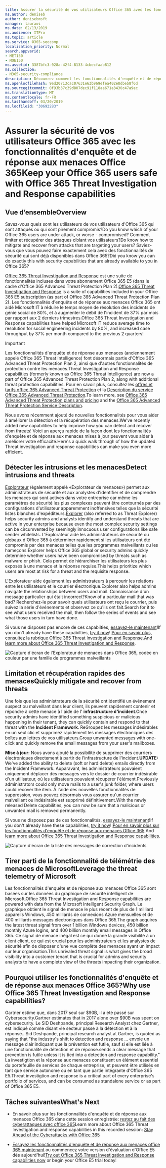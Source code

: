```yaml
---
title: Assurer la sécurité de vos utilisateurs Office 365 avec les fonctionnalités d'enquête et de réponse aux menaces Office 365
ms.author: deniseb
author: denisebmsft
manager: laurawi
ms.date: 02/13/2019
ms.audience: ITPro
ms.topic: article
ms.service: O365-seccomp
localization_priority: Normal
search.appverid:
- MET150
- MOE150
ms.assetid: 3387bfc3-028a-42f4-8133-4cbecfaab812
ms.collection:
- M365-security-compliance
description: Découvrez comment les fonctionnalités d'enquête et de réponse aux menaces Office 365 peuvent aider votre organisation à détecter les intrusions et les menaces, ainsi qu'à limiter et récupérer rapidement les menaces.
ms.openlocfilehash: 9ed20713cac07631e63b969efea402e8dbeb8f6d
ms.sourcegitcommit: 0f93b37c39d807dec91f118aa671a3430c47a9ac
ms.translationtype: MT
ms.contentlocale: fr-FR
ms.lasthandoff: 03/20/2019
ms.locfileid: "30692283"
---
```

# <a name="keep-your-office-365-users-safe-with-office-365-threat-investigation-and-response-capabilities"></a><span data-ttu-id="92b9a-103">Assurer la sécurité de vos utilisateurs Office 365 avec les fonctionnalités d'enquête et de réponse aux menaces Office 365</span><span class="sxs-lookup"><span data-stu-id="92b9a-103">Keep your Office 365 users safe with Office 365 Threat Investigation and Response capabilities</span></span>

## <a name="overview"></a><span data-ttu-id="92b9a-104">Vue d’ensemble</span><span class="sxs-lookup"><span data-stu-id="92b9a-104">Overview</span></span>

<span data-ttu-id="92b9a-105">Savez-vous quels sont les utilisateurs de vos utilisateurs d'Office 365 qui sont attaqués ou qui sont pirement compromis?</span><span class="sxs-lookup"><span data-stu-id="92b9a-105">Do you know which of your Office 365 users are under attack, or worse - compromised?</span></span> <span data-ttu-id="92b9a-106">Comment limiter et récupérer des attaques ciblant vos utilisateurs?</span><span class="sxs-lookup"><span data-stu-id="92b9a-106">Do know how to mitigate and recover from attacks that are targeting your users?</span></span> <span data-ttu-id="92b9a-107">Saviez-vous que vous pouvez faire exactement cela avec des fonctionnalités de sécurité qui sont déjà disponibles dans Office 365?</span><span class="sxs-lookup"><span data-stu-id="92b9a-107">Did you know you can do exactly this with security capabilities that are already available to you in Office 365?</span></span> 
  
<span data-ttu-id="92b9a-108">[Office 365 Threat Investigation and Response](office-365-ti.md) est une suite de fonctionnalités incluses dans votre abonnement Office 365 E5 (dans le cadre d'Office 365 Advanced Threat Protection Plan 2).</span><span class="sxs-lookup"><span data-stu-id="92b9a-108">[Office 365 Threat Investigation and Response](office-365-ti.md) is a suite of capabilities included in your Office 365 E5 subscription (as part of Office 365 Advanced Threat Protection Plan 2).</span></span> <span data-ttu-id="92b9a-109">Les fonctionnalités d'enquête et de réponse aux menaces Office 365 ont aidé Microsoft IT à réduire le temps moyen de résolution des incidents de génie social de 80%, et à augmenter le débit de l'incident de 37% par mois par rapport aux 2 derniers trimestres.</span><span class="sxs-lookup"><span data-stu-id="92b9a-109">Office 365 Threat Investigation and Response capabilities have helped Microsoft IT reduce average time to resolution for social engineering incidents by 80%, and increased case throughput by 37% per month compared to the previous 2 quarters!</span></span> 

> [!IMPORTANT]
> <span data-ttu-id="92b9a-110">Les fonctionnalités d'enquête et de réponse aux menaces (anciennement appelé Office 365 Threat Intelligence) font désormais partie d'Office 365 Advanced Threat Protection Plan 2, ainsi que d'autres fonctionnalités de protection contre les menaces.</span><span class="sxs-lookup"><span data-stu-id="92b9a-110">Threat Investigation and Response capabilities (formerly known as Office 365 Threat Intelligence) are now a part of Office 365 Advanced Threat Protection Plan 2, along with additional threat protection capabilities.</span></span> <span data-ttu-id="92b9a-111">Pour en savoir plus, consultez les [offres et tarifs office 365 Advanced Threat Protection](https://products.office.com/exchange/advance-threat-protection) et la [Description du service Office 365 Advanced Threat Protection](https://docs.microsoft.com/office365/servicedescriptions/office-365-advanced-threat-protection-service-description).</span><span class="sxs-lookup"><span data-stu-id="92b9a-111">To learn more, see [Office 365 Advanced Threat Protection plans and pricing](https://products.office.com/exchange/advance-threat-protection) and the [Office 365 Advanced Threat Protection Service Description](https://docs.microsoft.com/office365/servicedescriptions/office-365-advanced-threat-protection-service-description).</span></span>
  
<span data-ttu-id="92b9a-112">Nous avons récemment ajouté de nouvelles fonctionnalités pour vous aider à améliorer la détection et la récupération des menaces.</span><span class="sxs-lookup"><span data-stu-id="92b9a-112">We've recently added new capabilities to help improve how you can detect and recover from threats!</span></span> <span data-ttu-id="92b9a-113">Voici un aperçu rapide de la façon dont les fonctionnalités d'enquête et de réponse aux menaces mises à jour peuvent vous aider à améliorer votre efficacité.</span><span class="sxs-lookup"><span data-stu-id="92b9a-113">Here's a quick walk through of how the updated Threat investigation and response capabilities can make you even more efficient.</span></span>
  
## <a name="detect-intrusions-and-threats"></a><span data-ttu-id="92b9a-114">Détecter les intrusions et les menaces</span><span class="sxs-lookup"><span data-stu-id="92b9a-114">Detect intrusions and threats</span></span>

<span data-ttu-id="92b9a-115">[Explorateur](use-explorer-in-security-and-compliance.md) (également appelé «Explorateur de menaces») permet aux administrateurs de sécurité et aux analystes d'identifier et de comprendre les menaces qui sont actives dans votre entreprise car même les paramètres de sécurité les plus complexes peuvent être contournés par des configurations d'utilisateur apparemment inoffensives telles que la sécurité listes blanches d'expéditeurs.</span><span class="sxs-lookup"><span data-stu-id="92b9a-115">[Explorer](use-explorer-in-security-and-compliance.md) (also referred to as Threat Explorer) helps security admins and analysts identify and understand threats that are active in your enterprise because even the most complex security settings can be circumvented by seemingly innocuous user configurations like safe sender whitelists.</span></span> <span data-ttu-id="92b9a-116">L'Explorateur aide les administrateurs de sécurité ou globaux d'Office 365 à déterminer rapidement si les utilisateurs ont été compromis par des menaces telles que les programmes malveillants ou les hameçons.</span><span class="sxs-lookup"><span data-stu-id="92b9a-116">Explorer helps Office 365 global or security admins quickly determine whether users have been compromised by threats such as malware or phish.</span></span> <span data-ttu-id="92b9a-117">Cela permet de hiérarchiser les utilisateurs les plus exposés à une menace et la réponse requise.</span><span class="sxs-lookup"><span data-stu-id="92b9a-117">This helps prioritize which users are most at risk for a threat and the requisite response.</span></span> 
  
<span data-ttu-id="92b9a-118">L'Explorateur aide également les administrateurs à parcourir les relations entre les utilisateurs et le courrier électronique.</span><span class="sxs-lookup"><span data-stu-id="92b9a-118">Explorer also helps admins navigate the relationships between users and mail.</span></span> <span data-ttu-id="92b9a-119">Connaissance d'un message particulier qui était incorrect?</span><span class="sxs-lookup"><span data-stu-id="92b9a-119">Know of a particular mail that was bad?</span></span> <span data-ttu-id="92b9a-120">Recherchez-le pour savoir quels utilisateurs ont reçu le courrier, puis suivez la série d'événements et observez ce qu'ils ont fait.</span><span class="sxs-lookup"><span data-stu-id="92b9a-120">Search for it to see what users received the mail, then follow the series of events and see what those users in turn have done.</span></span>

<span data-ttu-id="92b9a-121">Si vous ne disposez pas encore de ces capabilties, [essayez-le maintenant](https://aka.ms/tryo365threatintel3)!</span><span class="sxs-lookup"><span data-stu-id="92b9a-121">If you don't already have these capabilties, [try it now](https://aka.ms/tryo365threatintel3)!</span></span> <span data-ttu-id="92b9a-122">[Pour en savoir plus, consultez la rubrique Office 365 Threat Investigation and Response](https://aka.ms/readmoreabouto365threatintel).</span><span class="sxs-lookup"><span data-stu-id="92b9a-122">And [learn more about Office 365 Threat Investigation and Response](https://aka.ms/readmoreabouto365threatintel).</span></span>
  
![Capture d'écran de l'Explorateur de menaces dans Office 365, codée en couleur par une famille de programmes malveillants](media/591338dd-252a-437d-b5f2-87aa42e74b0c.png)
  
## <a name="quickly-mitigate-and-recover-from-threats"></a><span data-ttu-id="92b9a-124">Limitation et récupération rapides des menaces</span><span class="sxs-lookup"><span data-stu-id="92b9a-124">Quickly mitigate and recover from threats</span></span>

<span data-ttu-id="92b9a-125">Une fois que les administrateurs de la sécurité ont identifié un événement suspect ou malveillant dans leur client, ils peuvent rapidement contenir et répondre à cette menace à l'aide de l' **infrastructure d'incident**.</span><span class="sxs-lookup"><span data-stu-id="92b9a-125">Once security admins have identified something suspicious or malicious happening in their tenant, they can quickly contain and respond to that threat with the **Incident Framework**.</span></span> <span data-ttu-id="92b9a-126">ReGroupez les messages indésirables en un seul clic et supprimez rapidement les messages électroniques des boîtes aux lettres de vos utilisateurs.</span><span class="sxs-lookup"><span data-stu-id="92b9a-126">Group unwanted messages with one-click and quickly remove the email messages from your user's mailboxes.</span></span> 
  
 <span data-ttu-id="92b9a-127">**Mise à jour:** Nous avons ajouté la possibilité de supprimer des courriers électroniques directement à partir de l'infrastructure de l'incident.</span><span class="sxs-lookup"><span data-stu-id="92b9a-127">**UPDATE:** We've added the ability to delete (soft or hard delete) emails directly from the Incident Framework.</span></span> <span data-ttu-id="92b9a-128">Auparavant, les administrateurs pouvaient uniquement déplacer des messages vers le dossier de courrier indésirable d'un utilisateur, où les utilisateurs pouvaient récupérer l'élément.</span><span class="sxs-lookup"><span data-stu-id="92b9a-128">Previously administrators could only move mails to a user's junk folder, where users could recover the item.</span></span> <span data-ttu-id="92b9a-129">À l'aide des nouvelles fonctionnalités de suppression, vous pouvez désormais vous assurer qu'un courrier malveillant ou indésirable est supprimé définitivement.</span><span class="sxs-lookup"><span data-stu-id="92b9a-129">With the newly released Delete capabilities, you can now be sure that a malicious or unwanted mail is removed permanently.</span></span> 
  
<span data-ttu-id="92b9a-130">Si vous ne disposez pas de ces fonctionnalités, [essayez-le maintenant](https://aka.ms/tryo365threatintel3)!</span><span class="sxs-lookup"><span data-stu-id="92b9a-130">If you don't already have these capabilities, [try it now](https://aka.ms/tryo365threatintel3)!</span></span> <span data-ttu-id="92b9a-131">[Pour en savoir plus sur les fonctionnalités d'enquête et de réponse aux menaces Office 365](https://aka.ms/readmoreabouto365threatintel).</span><span class="sxs-lookup"><span data-stu-id="92b9a-131">And [learn more about Office 365 Threat Investigation and Response capabilities](https://aka.ms/readmoreabouto365threatintel).</span></span>
  
![Capture d'écran de la liste des messages de correction d'incidents](media/9d8452d3-d8d2-4b26-81f9-76396e08dd17.png)
  
## <a name="leverage-the-threat-telemetry-of-microsoft"></a><span data-ttu-id="92b9a-133">Tirer parti de la fonctionnalité de télémétrie des menaces de Microsoft</span><span class="sxs-lookup"><span data-stu-id="92b9a-133">Leverage the threat telemetry of Microsoft</span></span>

<span data-ttu-id="92b9a-134">Les fonctionnalités d'enquête et de réponse aux menaces Office 365 sont basées sur les données du graphique de sécurité intelligent de Microsoft.</span><span class="sxs-lookup"><span data-stu-id="92b9a-134">Office 365 Threat Investigation and Response capabilities are powered with data from the Microsoft Intelligent Security Graph.</span></span> <span data-ttu-id="92b9a-135">Le graphique obtient le signal de menace le plus récent de plus de 1 milliard appareils Windows, 450 milliards de connexions Azure mensuelles et de 400 milliards messages électroniques dans Office 365.</span><span class="sxs-lookup"><span data-stu-id="92b9a-135">The graph acquires the latest threat signal from over 1 billion Windows devices, 450 billion monthly Azure logins, and 400 billion monthly email messages in Office 365.</span></span> <span data-ttu-id="92b9a-136">Ce signal de menace inégal est ce qui donne la grande visibilité à un client client, ce qui est crucial pour les administrateurs et les analystes de sécurité afin de disposer d'une vue complète des menaces ayant un impact sur leur organisation.</span><span class="sxs-lookup"><span data-stu-id="92b9a-136">This unrivaled threat signal is what gives the broad visibility into a customer tenant that is crucial for admins and security analysts to have a complete view of the threats impacting their organization.</span></span> 
  
   
## <a name="why-use-office-365-threat-investigation-and-response-capabilities"></a><span data-ttu-id="92b9a-137">Pourquoi utiliser les fonctionnalités d'enquête et de réponse aux menaces Office 365?</span><span class="sxs-lookup"><span data-stu-id="92b9a-137">Why use Office 365 Threat Investigation and Response capabilities?</span></span>

<span data-ttu-id="92b9a-138">Gartner estime que, dans 2017 seul sur $90B, il a été passé sur Cybersecurity.</span><span class="sxs-lookup"><span data-stu-id="92b9a-138">Gartner estimates that in 2017 alone over $90B was spent on cybersecurity.</span></span> <span data-ttu-id="92b9a-139">Le SID Deshpande, principal Research Analyst chez Gartner, est indiqué comme disant «le secteur passe à la détection et à la réponse...</span><span class="sxs-lookup"><span data-stu-id="92b9a-139">Sid Deshpande, principal research analyst at Gartner, is quoted as saying that "the industry's shift to detection and response …</span></span> <span data-ttu-id="92b9a-140">envoie un message clair indiquant que la prévention est futile, sauf si elle est liée à une fonctionnalité de détection et de réponse.</span><span class="sxs-lookup"><span data-stu-id="92b9a-140">sends a clear message that prevention is futile unless it is tied into a detection and response capability."</span></span> <span data-ttu-id="92b9a-141">La investigtion et la réponse aux menaces constituent un élément essentiel du portefeuille de services de chaque entreprise, et peuvent être utilisés en tant que service autonome ou en tant que partie intégrante d'Office 365 E5.</span><span class="sxs-lookup"><span data-stu-id="92b9a-141">Threat investigtion and response is a critical part of every enterprise's portfolio of services, and can be consumed as standalone service or as part of Office 365 E5.</span></span>
  
## <a name="whats-next"></a><span data-ttu-id="92b9a-142">Tâches suivantes</span><span class="sxs-lookup"><span data-stu-id="92b9a-142">What's Next</span></span>

- <span data-ttu-id="92b9a-143">En savoir plus sur les fonctionnalités d'enquête et de réponse aux menaces Office 365 dans cette session enregistrée: [restez au fait des cyberattaques avec office 365](https://myignite.microsoft.com/videos/53723)</span><span class="sxs-lookup"><span data-stu-id="92b9a-143">Learn more about Office 365 Threat Investigation and response capabilities  in this recorded session: [Stay Ahead of the Cyberattacks with Office 365](https://myignite.microsoft.com/videos/53723)</span></span>
    
- <span data-ttu-id="92b9a-144">[Essayez les fonctionnalités d'enquête et de réponse aux menaces office 365 maintenant](https://aka.ms/tryo365threatintel3) ou commencez votre version d'évaluation d'Office E5 dès aujourd'hui!</span><span class="sxs-lookup"><span data-stu-id="92b9a-144">[Try out Office 365 Threat Investigation and Response capabilities now](https://aka.ms/tryo365threatintel3) or begin your Office E5 trial today!</span></span> 
    

